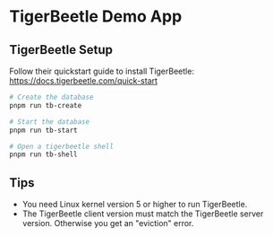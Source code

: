 # TigerBeetle Demo App

## TigerBeetle Setup

Follow their quickstart guide to install TigerBeetle: https://docs.tigerbeetle.com/quick-start

```bash
# Create the database
pnpm run tb-create

# Start the database
pnpm run tb-start

# Open a tigerbeetle shell
pnpm run tb-shell
```

## Tips

- You need Linux kernel version 5 or higher to run TigerBeetle.
- The TigerBeetle client version must match the TigerBeetle server version. Otherwise you get an "eviction" error.
